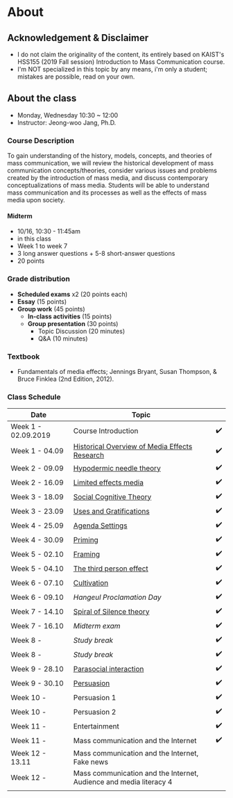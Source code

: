 # About 

## Acknowledgement & Disclaimer 

* I do not claim the originality of the content, its entirely based on KAIST's HSS155 (2019 Fall session) Introduction to Mass Communication course.  
* I'm NOT specialized in this topic by any means, i'm only a student; mistakes are possible, read on your own. 

## About the class

* Monday, Wednesday 10:30 ~ 12:00  
* Instructor: Jeong-woo Jang, Ph.D.

### Course Description

To gain understanding of the history, models, concepts, and theories of mass communication, we will review the historical development of mass communication concepts/theories, consider various issues and problems created by the introduction of mass media, and discuss contemporary conceptualizations of mass media. Students will be able to understand mass communication and its processes as well as the effects of mass media upon society.  

#### Midterm

- 10/16, 10:30 - 11:45am
- in this class
- Week 1 to week 7 
- 3 long answer questions + 5-8 short-answer questions
- 20 points



### Grade distribution

* **Scheduled exams** x2 (20 points each)
* **Essay** (15 points)
* **Group work** (45 points)
  * **In-class activities** (15 points)
  * **Group presentation** (30 points)
    * Topic Discussion (20 minutes)
    * Q&A (10 minutes) 

### Textbook

- Fundamentals of media effects; Jennings Bryant, Susan Thompson, & Bruce Finklea (2nd Edition, 2012).

### Class Schedule 

| Date                | Topic                                                        |      |
| ------------------- | ------------------------------------------------------------ | ---- |
| Week 1 - 02.09.2019 | Course Introduction                                          | ✔️    |
| Week 1 - 04.09      | [Historical Overview of Media Effects Research](1)           | ✔️    |
| Week 2 - 09.09      | [Hypodermic needle theory](2)                                | ✔️    |
| Week 2 - 16.09      | [Limited effects media](3)                                   | ✔️    |
| Week 3 - 18.09      | [Social Cognitive Theory](4)                                 | ✔️    |
| Week 3 - 23.09      | [Uses and Gratifications](5)                                 | ✔️    |
| Week 4 - 25.09      | [Agenda Settings](6)                                         | ✔️    |
| Week 4 - 30.09      | [Priming](7)                                                 | ✔️    |
| Week 5 - 02.10      | [Framing](8)                                                 | ✔️    |
| Week 5 - 04.10      | [The third person effect](9)                                 | ✔️    |
| Week 6 - 07.10      | [Cultivation](a1)                                            | ✔️    |
| Week 6 - 09.10      | *Hangeul Proclamation Day*                                   | ✔️    |
| Week 7 - 14.10      | [Spiral of Silence theory](a2)                               | ✔️    |
| Week 7 - 16.10      | *Midterm exam*                                               | ✔️    |
| Week 8 -            | *Study break*                                                | ✔️    |
| Week 8 -            | *Study break*                                                | ✔️    |
| Week 9 - 28.10      | [Parasocial interaction](a3/)                                | ✔️    |
| Week 9 -  30.10     | [Persuasion](a4/)                                            | ✔️    |
| Week 10 -           | Persuasion 1                                                 | ✔️    |
| Week 10 -           | Persuasion 2                                                 | ✔️    |
| Week 11 -           | Entertainment                                                | ✔️    |
| Week 11 -           | Mass communication and the Internet                          | ✔️    |
| Week 12 - 13.11     | Mass communication and the Internet, Fake news               |      |
| Week 12 -           | Mass communication and the Internet, Audience and media literacy 4 |      |
|                     |                                                              |      |

